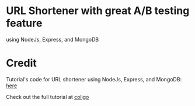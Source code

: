 # URL Shortener with great A/B testing feature

using NodeJs, Express, and MongoDB

# Credit

Tutorial's code for URL shortener using NodeJs, Express, and MongoDB: [here](https://github.com/coligo-io/url-shortener-node-mongo-express)

Check out the full tutorial at [coligo](http://coligo.io/create-url-shortener-with-node-express-mongo/)
